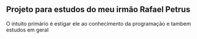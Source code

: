 ## Projeto para estudos do meu irmão Rafael Petrus
O intuito primário é estigar ele ao conhecimento da programação e tambem estudos em geral